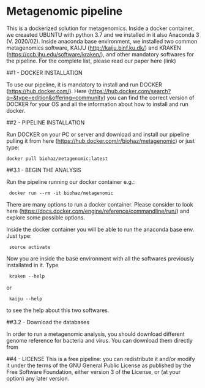 # Metagenomic pipeline

This is a dockerized solution for metagenomics. Inside a docker container, we creaated UBUNTU with python 3.7 and we installed in it also Anaconda 3 (V. 2020/02).
Inside anaconda base environment, we installed two common metagenomics software, KAIJU (http://kaiju.binf.ku.dk/) and KRAKEN (https://ccb.jhu.edu/software/kraken/), and other mandatory softwares for the pipeline. For the complete list, please read our paper here (link)



##1 - DOCKER INSTALLATION

To use our pipeline, it is mandatory to install and run DOCKER (https://hub.docker.com/). Here (https://hub.docker.com/search?q=&type=edition&offering=community) you can find the correct version of DOCKER for your OS and all the information about how to install and run docker.

##2 - PIPELINE INSTALLATION

Run DOCKER on your PC or server and download and install our pipeline pulling it from here (https://hub.docker.com/r/biohaz/metagenomic) or just type:
```
docker pull biohaz/metagenomic:latest
```
##3.1 - BEGIN THE ANALYSIS

Run the pipeline running our docker container
e.g.:
```
 docker run --rm -it biohaz/metagenomic
```
There are many options to run a docker container. Please consider to look here (https://docs.docker.com/engine/reference/commandline/run/) and explore some possible options.

Inside the docker container you will be able to run the anaconda base env.
Just type:
```
 source activate
```
Now you are inside the base environment with all the softwares previously installated in it.
Type
```
 kraken --help
```
or 
```
 kaiju --help
```
to see the help about this two softwares.

##3.2 - Download the databases

In order to run a metagenomic analysis, you should download different genome reference for bacteria and virus.
You can download them directly from 


##4 - LICENSE
This is a free pipeline: you can redistribute it and/or modify it under the terms of the GNU General Public License as published by the Free Software Foundation, either version 3 of the License, or (at your option) any later version.
